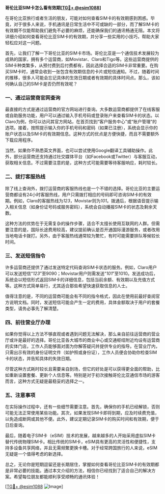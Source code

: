 **哥伦比亚SIM卡怎么看有效期[[TG💪+ @esim1088](https://t.me/s/esim1088)]**

在哥伦比亚旅行或者生活的朋友，可能对如何查看SIM卡的有效期感到困惑。毕竟，对于很多人来说，手机通讯是日常生活中不可或缺的一部分，而了解SIM卡的有效期不仅能帮助我们避免不必要的麻烦，还能确保我们的通讯畅通无阻。本文将详细介绍如何查看哥伦比亚SIM卡的有效期，并分享一些实用的小技巧，帮助大家轻松应对这一问题。

首先，让我们了解一下哥伦比亚的SIM卡市场。哥伦比亚是一个通信技术发展较为成熟的国家，拥有多个运营商，如Movistar、Claro和Tigo等。这些运营商提供的SIM卡种类繁多，从预付费到后付费都有，因此选择合适的SIM卡非常重要。在购买SIM卡时，通常会收到一张包含有效期信息的卡片或短信通知。不过，随着时间的推移，很多人可能会忘记具体的生效日期或者有效期的具体时间点。那么，该如何确认自己的SIM卡是否仍然有效呢？

### **一、通过运营商官网查询**

最直接的方式是通过运营商的官方网站进行查询。大多数运营商都提供了在线客服或自助服务功能，用户可以通过输入手机号码或登录账户来查看SIM卡的状态。以Claro为例，你可以访问其官方网站，在首页找到“客户服务中心”或“账户管理”的选项。接着，按照提示输入你的手机号码和密码（如果已注册），系统会显示你的账户状态以及SIM卡的有效期信息。这种方式的优点是方便快捷，而且不需要额外下载应用程序。

当然，如果你不熟悉英文界面，也可以尝试使用Google翻译工具辅助操作。此外，部分运营商还支持通过社交媒体平台（如Facebook或Twitter）与客服互动，获取相关信息。不过需要注意的是，这种方式可能需要等待客服响应，耗时较长。

### **二、拨打客服热线**

除了线上查询外，拨打运营商的客服热线也是一个不错的选择。哥伦比亚的主要运营商都设有24小时客服热线，用户只需拨打相应的号码即可咨询SIM卡的有效期。例如，Claro的客服热线为*123*，Movistar则为*101*。拨通后，根据语音提示输入相关信息（如身份证号码或服务密码），系统会自动播报SIM卡的状态及剩余天数。

这种方法的优势在于无需复杂的操作步骤，适合不太擅长使用互联网的人群。但需要注意的是，国际长途费用较高，建议提前确认是否开通国际漫游服务，或者改用当地电话卡拨打。另外，由于客服热线通常较为繁忙，有时可能需要排队等候较长时间。

### **三、发送短信指令**

许多运营商还提供了通过发送特定代码查询SIM卡状态的服务。例如，Claro用户可以发送短信“*123*”至9090；Movistar用户则需发送“*101*”至1010。发送成功后，系统会以短信形式返回SIM卡的详细信息，包括当前余额、有效期以及充值方式等。这种方式简单易行，尤其适合那些希望快速获取信息的人士。

值得注意的是，不同的运营商可能会有不同的指令格式，因此在使用前最好查阅官方说明文档。同时，发送短信可能会产生一定的费用，具体金额取决于用户的套餐类型，请务必事先了解清楚。

### **四、前往营业厅办理**

如果你觉得以上方法不够直观或者遇到问题无法解决，那么亲自前往运营商的营业厅或许是最好的选择。哥伦比亚各大城市的商业中心或交通枢纽附近均设有运营商的实体门店，工作人员能够面对面为你解答疑问并提供专业的指导。在营业厅内，只需出示有效的身份证明文件（如护照或身份证），工作人员便会协助你检查SIM卡的状态，并告知具体的失效日期。

尽管这种方式耗时较长且需要亲自到场，但它的好处是可以获得更全面的帮助，比如重新设置套餐、更新个人信息等。特别是对于初次接触哥伦比亚通信市场的游客而言，这种方式无疑是最稳妥的选择之一。

### **五、注意事项**

在实际操作过程中，还有一些细节需要注意。首先，确保你的手机已经解锁，否则可能无法正常使用某些功能。其次，如果发现SIM卡即将到期，应及时续费充值，以免造成断网或其他不便。此外，建议定期记录SIM卡的购买时间和有效期，便于日后查询。

最后，随着电子SIM卡（eSIM）技术的发展，越来越多的人开始采用虚拟SIM卡替代传统物理SIM卡。相比传统的SIM卡，eSIM具有更高的灵活性和便捷性，支持多设备共享网络，并且无需频繁更换卡槽。对于经常跨国旅行的人来说，eSIM无疑是一个值得考虑的新选择。

总之，无论你是短期逗留还是长期居住，掌握如何查看哥伦比亚SIM卡的有效期都是非常必要的技能。通过本文介绍的方法，相信你已经找到了适合自己的解决方案。希望每位朋友都能顺利享受顺畅的通讯体验！

[[TG💪+ @esim1088](https://t.me/s/esim1088) ![Image](https://i.postimg.cc/4NQfJmqS/Snipaste-2025-05-13-00-14-12.png)]